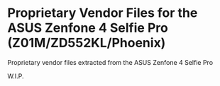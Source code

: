 # Proprietary Vendor Files for the ASUS Zenfone 4 Selfie Pro (Z01M/ZD552KL/Phoenix)
Proprietary vendor files extracted from the ASUS Zenfone 4 Selfie Pro

W.I.P.
